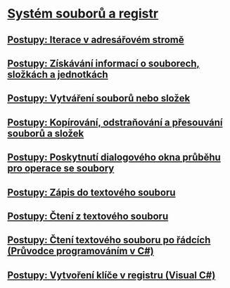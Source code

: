 # [Systém souborů a registr](index.md)
## [Postupy: Iterace v adresářovém stromě](how-to-iterate-through-a-directory-tree.md)
## [Postupy: Získávání informací o souborech, složkách a jednotkách](how-to-get-information-about-files-folders-and-drives.md)
## [Postupy: Vytváření souborů nebo složek](how-to-create-a-file-or-folder.md)
## [Postupy: Kopírování, odstraňování a přesouvání souborů a složek](how-to-copy-delete-and-move-files-and-folders.md)
## [Postupy: Poskytnutí dialogového okna průběhu pro operace se soubory](how-to-provide-a-progress-dialog-box-for-file-operations.md)
## [Postupy: Zápis do textového souboru](how-to-write-to-a-text-file.md)
## [Postupy: Čtení z textového souboru](how-to-read-from-a-text-file.md)
## [Postupy: Čtení textového souboru po řádcích (Průvodce programováním v C#)](how-to-read-a-text-file-one-line-at-a-time.md)
## [Postupy: Vytvoření klíče v registru (Visual C#)](how-to-create-a-key-in-the-registry.md)
